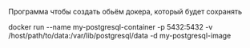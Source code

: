 Программа чтобы создать обьём докера, который будет сохранять 

docker run --name my-postgresql-container -p 5432:5432 -v /host/path/to/data:/var/lib/postgresql/data -d my-postgresql-image